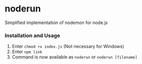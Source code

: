 # noderun

Simplified implementation of nodemon for node.js

### Installation and Usage

1. Enter `chmod +x index.js` (Not necessary for Windows)
1. Enter `npm link`
1. Command is now available as `noderun` or `noderun [filename]`
